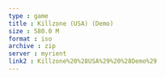 ```yaml
---
type : game
title : Killzone (USA) (Demo)
size : 580.0 M
format : iso
archive : zip
server : myrient
link2 : Killzone%20%28USA%29%20%28Demo%29
---
```

